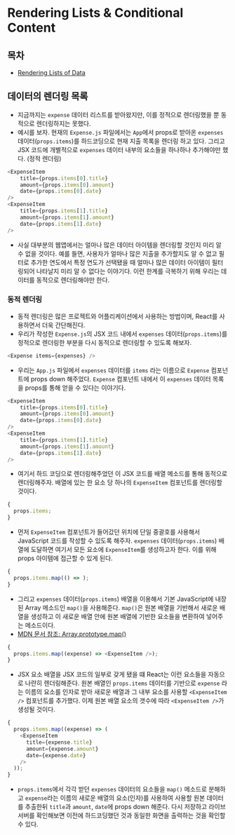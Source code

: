 # Rendering Lists & Conditional Content

## 목차

- [Rendering Lists of Data](#데이터의-렌더링-목록)

## 데이터의 렌더링 목록

- 지금까지는 `expense` 데이터 리스트를 받아왔지만, 이를 정적으로 렌더링했을 뿐 동적으로 렌더링하지는 못했다.
- 예시를 보자. 현재의 `Expense.js` 파일에서는 `App`에서 props로 받아온 `expenses` 데이터(`props.items`)를 하드코딩으로 현재 지출 목록을 렌더링 하고 있다. 그리고 JSX 코드에 개별적으로 `expenses` 데이터 내부의 요소들을 하나하나 추가해야만 했다. (정적 렌더링)

```js
<ExpenseItem
    title={props.items[0].title}
    amount={props.items[0].amount}
    date={props.items[0].date}
/>
<ExpenseItem
    title={props.items[1].title}
    amount={props.items[1].amount}
    date={props.items[1].date}
/>
```

- 사실 대부분의 웹앱에서는 얼마나 많은 데이터 아이템을 렌더링할 것인지 미리 알 수 없을 것이다. 예를 들면, 사용자가 얼마나 많은 지출을 추가할지도 알 수 없고 필터로 추가한 연도에서 특정 연도가 선택됐을 때 얼마나 많은 데이터 아이템이 필터링되어 나타날지 미리 알 수 없다는 이야기다. 이런 한계를 극복하기 위해 우리는 데이터를 동적으로 렌더링해야만 한다.

### 동적 렌더링

- 동적 렌더링은 많은 프로젝트와 어플리케이션에서 사용하는 방법이며, React를 사용하면서 더욱 간단해진다.
- 우리가 작성한 `Expense.js`의 JSX 코드 내에서 `expenses` 데이터(`props.items`)를 정적으로 렌더링한 부분을 다시 동적으로 렌더링할 수 있도록 해보자.

```js
<Expense items={expenses} />
```

- 우리는 `App.js` 파일에서 `expenses` 데이터를 `items` 라는 이름으로 `Expense` 컴포넌트에 props down 해주었다. `Expense` 컴포넌트 내에서 이 `expenses` 데이터 목록을 props를 통해 얻을 수 있다는 이야기다.

```js
<ExpenseItem
    title={props.items[0].title}
    amount={props.items[0].amount}
    date={props.items[0].date}
/>
<ExpenseItem
    title={props.items[1].title}
    amount={props.items[1].amount}
    date={props.items[1].date}
/>
```

- 여기서 하드 코딩으로 렌더링해주었던 이 JSX 코드를 배열 메소드를 통해 동적으로 렌더링해주자. 배열에 있는 한 요소 당 하나의 `ExpenseItem` 컴포넌트를 렌더링할 것이다.

```js
{
  props.items;
}
```

- 먼저 `ExpenseItem` 컴포넌트가 들어갔던 위치에 단일 중괄호를 사용해서 JavaScript 코드를 작성할 수 있도록 해주자. `expenses` 데이터(`props.items`) 배열에 도달하면 여기서 모든 요소에 `ExpenseItem`를 생성하고자 한다. 이를 위해 props 아이템에 접근할 수 있게 된다.

```js
{
  props.items.map(() => );
}
```

- 그리고 `expenses` 데이터(`props.items`) 배열을 이용해서 기본 JavaScript에 내장된 Array 메소드인 `map()`을 사용해준다. `map()`은 원본 배열을 기반해서 새로운 배열을 생성하고 이 새로운 배열 안에 원본 배열에 기반한 요소들을 변환하여 넣어주는 메소드이다.
- [MDN 문서 참조: Array.prototype.map()](https://developer.mozilla.org/ko/docs/Web/JavaScript/Reference/Global_Objects/Array/map)

```js
{
  props.items.map((expense) => <ExpenseItem />);
}
```

- JSX 요소 배열을 JSX 코드의 일부로 갖게 됐을 떄 React는 이런 요소들을 자동으로 나란히 렌더링해준다. 원본 배열인 `props.items` 데이터를 기반으로 `expense` 라는 이름의 요소를 인자로 받아 새로운 배열과 그 내부 요소를 사용할 `<ExpenseItem />` 컴포넌트를 추가했다. 이제 원본 배열 요소의 갯수에 따라 `<ExpenseItem />`가 생성될 것이다.

```js
{
  props.items.map((expense) => (
    <ExpenseItem
      title={expense.title}
      amount={expense.amount}
      date={expense.date}
    />
  ));
}
```

- `props.items`에서 각각 받던 `expenses` 데이터의 요소들을 `map()` 메소드로 분해하고 `expense`라는 이름의 새로운 배열의 요소(인자)를 사용하여 사용할 원본 데이터를 추출한뒤 `title`과 `amount`, `date`에 props down 해준다. 다시 저장하고 라이브 서버를 확인해보면 이전에 하드코딩했던 것과 동일한 화면을 출력하는 것을 확인할 수 있다.

</br>
